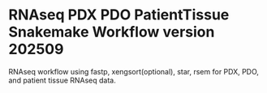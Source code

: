 # RNAseq PDX PDO PatientTissue Snakemake Workflow version 202509
RNAseq workflow using fastp, xengsort(optional), star, rsem for PDX, PDO, and patient tissue RNAseq data.
